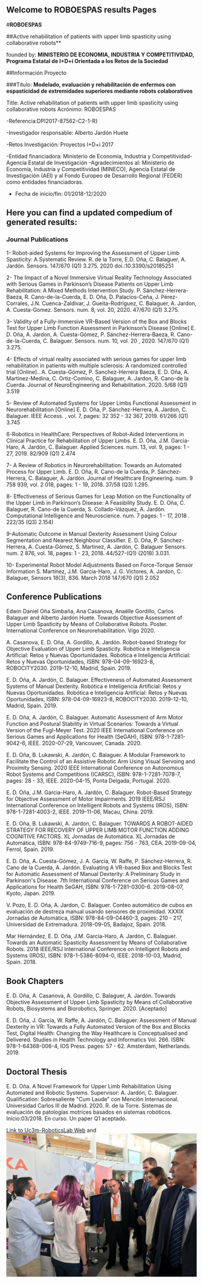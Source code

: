 ## Welcome to ROBOESPAS results Pages

#**ROBOESPAS**

##Active rehabilitation of patients with upper limb spasticity using collaborative robots**

founded by: **MINISTERIO DE ECONOMIA, INDUSTRIA Y COMPETITIVIDAD, Programa Estatal de I+D+i Orientada a los Retos de la Sociedad**

##Información Proyecto

###Título: **Modelado, evaluación y rehabilitación de enfermos con espasticidad de extremidades superiores mediante robots colaborativos**

Title: Active rehabilitation of patients with upper limb spasticity using collaborative robots
Acrónimo: ROBOESPAS

-Referencia:DPI2017-87562-C2-1-R}

-Investigador responsable: Alberto Jardón Huete

-Retos Investigación: Proyectos I+D+i 2017

-Entidad financiadora: Ministerio de Economía, Industria y Competitividad-Agencia Estatal de Investigación
-Agradecimientos al: Ministerio de Economía, Industria y Competitividad (MINECO), Agencia Estatal de Investigación (AEI) y al Fondo Europeo de Desarrollo Regional (FEDER) como entidades financiadoras.

- Fecha de inicio/fin: 01/2018-12/2020

## Here you can find a updated compedium of generated results:

### Journal Publications
1- Robot-aided Systems for Improving the Assessment of Upper Limb Spasticity: A Systematic Review. R. de la Torre, E.D. Oña, C. Balaguer, A. Jardón. Sensors. 147/670 (Q1) 3.275. 2020 doi.:10.3390/s20185251

2- The Impact of a Novel Immersive Virtual Reality Technology Associated with Serious Games in Parkinson’s Disease Patients on Upper Limb Rehabilitation: A Mixed Methods Intervention Study. P. Sánchez-Herrera-Baeza, R. Cano-de-la-Cuerda, E. D. Oña, D. Palacios-Ceña, J. Pérez-Corrales, J.N. Cuenca-Zaldivar, J. Gueita-Rodriguez, C. Balaguer, A. Jardon, A. Cuesta-Gomez. Sensors. num. 8, vol. 20, 2020. 47/670 (Q1) 3.275.

3- Validity of a Fully-Immersive VR-Based Version of the Box and Blocks Test for Upper Limb Function Assessment in Parkinson’s Disease [Online] E. D. Oña, A. Jardon, A. Cuesta-Gómez, P. Sánchez-Herrera-Baeza, R. Cano-de-la-Cuerda, C. Balaguer. Sensors. num. 10, vol. 20 , 2020. 147/670 (Q1) 3.275.

4- Effects of virtual reality associated with serious games for upper limb rehabilitation in patients with multiple sclerosis: A randomized controlled trial [Online].. A. Cuesta-Gómez, P. Sanchez-Herrera Baeza, E. D. Oña, A. Martinez-Medina, C. Ortiz-Comino, C. Balaguer, A. Jardon, R. Cano-de la Cuerda. Journal of NeuroEngineering and Rehabilitation. 2020. 5/68 (Q1) 3.519

5- Review of Automated Systems for Upper Limbs Functional Assessment in Neurorehabilitation [Online] E. D. Oña, P. Sánchez-Herrera, A. Jardon, C. Balaguer. IEEE Access. , vol. 7, pages: 32 352 - 32 367, 2019. 61/266 (Q1) 3.745 

6-Robotics in HealthCare: Perspectives of Robot-Aided Interventions in Clinical Practice for Rehabilitation of Upper Limbs. E. D. Oña, J.M. Garcia-Haro, A. Jardón, C. Balaguer. Applied Sciences. num. 13, vol. 9, pages: 1 - 27, 2019. 82/909 (Q1) 2.474

7- A Review of Robotics in Neurorehabilitation: Towards an Automated Process for Upper Limb. E. D. Oña, R. Cano-de la Cuerda, P. Sánchez-Herrera, C. Balaguer, A. Jardón. Journal of Healthcare Engineering. num. 9 758 939, vol. 2 018, pages: 1 - 19, 2018. 37/58 (Q3) 1.295.

8- Effectiveness of Serious Games for Leap Motion on the Functionality of the Upper Limb in Parkinson’s Disease: A Feasibility Study. E. D. Oña, C. Balaguer, R. Cano-de la Cuerda, S. Collado-Vázquez, A. Jardón. Computational Intelligence and Neuroscience. num. 7 pages: 1 - 17, 2018 . 222/35 (Q3) 2.154)

9-Automatic Outcome in Manual Dexterity Assessment Using Colour Segmentation and Nearest Neighbour Classifier. E. D. Oña, P. Sánchez-Herrera, A. Cuesta-Gómez, S. Martinez, A. Jardón, C. Balaguer Sensors. num. 2 876, vol. 18, pages: 1 - 23, 2018.  44/527-(Q1) (2018) 3.031.

10- Experimental Robot Model Adjustments Based on Force-Torque Sensor Information S. Martínez, J.M. Garcia-Haro, J. G.  Victores, A. Jardon, C. Balaguer, Sensors 18(3), 836. March 2018 147/670 (Q1) 2.052


## Conference Publications
Edwin Daniel Oña Simbaña, Ana Casanova, Anaëlle Gordillo, Carlos Balaguer and Alberto Jardón Huete. Towards Objective Assessment of Upper Limb Spasticity by Means of Collaborative Robots. Poster. International Conference on Neurorehabilitation. Vigo 2020.

A. Casanova, E. D. Oña, A. Gordillo, A. Jardón. Robot-based Strategy for Objective Evaluation of Upper Limb Spasticity. Robótica e Inteligencia Artificial: Retos y Nuevas Oportunidades. Robótica e Inteligencia Artificial: Retos y Nuevas Oportunidades, ISBN: 978-04-09-16923-8, ROBOCITY2030. 2019-12-10, Madrid, Spain. 2019.

E. D. Oña, A. Jardón, C. Balaguer. Effectiveness of Automated Assessment Systems of Manual Dexterity. Robótica e Inteligencia Artificial: Retos y Nuevas Oportunidades. Robótica e Inteligencia Artificial: Retos y Nuevas Oportunidades, ISBN: 978-04-09-16923-8, ROBOCITY2030. 2019-12-10, Madrid, Spain. 2019.

E. D. Oña, A. Jardón, C. Balaguer. Automatic Assessment of Arm Motor Function and Postural Stability in Virtual Scenarios: Towards a Virtual Version of the Fugl-Meyer Test. 2020 IEEE International Conference on Serious Games and Applications for Health (SeGAH), ISBN: 978-1-7281-9042-6, IEEE. 2020-07-29, Vancouver, Canada. 2020.

E. D. Oña, B. Lukawski, A. Jardón, C. Balaguer. A Modular Framework to Facilitate the Control of an Assistive Robotic Arm Using Visual Servoing and Proximity Sensing. 2020 IEEE International Conference on Autonomous Robot Systems and Competitions (ICARSC), ISBN: 978-1-7281-7078-7, pages: 28 - 33, IEEE. 2020-04-15, Ponta Delgada, Portugal. 2020.

E. D. Oña, J.M. Garcia-Haro, A. Jardón, C. Balaguer. Robot-Based Strategy for Objective Assessment of Motor Impairments. 2019 IEEE/RSJ International Conference on Intelligent Robots and Systems (IROS), ISBN: 978-1-7281-4003-2, IEEE. 2019-11-06, Macau, China. 2019.

E. D. Oña, B. Lukawski, A. Jardon, C. Balaguer. TOWARDS A ROBOT-AIDED STRATEGY FOR RECOVERY OF UPPER LIMB MOTOR FUNCTION ADDING COGNITIVE FACTORS. XL Jornadas de Automática. XL Jornadas de Automática, ISBN: 978-84-9749-716-9, pages: 756 - 763, CEA. 2019-09-04, Ferrol, Spain. 2019.

E. D. Oña, A. Cuesta-Gómez, J. A. Garcia, W. Raffe, P. Sánchez-Herrera, R. Cano de la Cuerda, A. Jardón. Evaluating A VR-based Box and Blocks Test for Automatic Assessment of Manual Dexterity: A Preliminary Study in Parkinson's Disease. 7th International Conference on Serious Games and Applications for Health SeGAH, ISBN: 978-1-7281-0300-6. 2019-08-07, Kyoto, Japan. 2019.

V. Pozo, E. D. Oña, A. Jardon, C. Balaguer. Conteo automático de cubos en evaluación de destreza manual usando sensores de proximidad. XXXIX Jornadas de Automática, ISBN: 978-84-09-04460-3, pages: 210 - 217, Universidad de Extremadura. 2018-09-05, Badajoz, Spain. 2018.

Mar Hernández, E. D. Oña, J.M. García-Haro, A. Jardón, C. Balaguer. Towards an Automatic Spasticity Assessment by Means of Collaborative Robots. 2018 IEEE/RSJ International Conference on Intelligent Robots and Systems (IROS), ISBN: 978-1-5386-8094-0, IEEE. 2018-10-03, Madrid, Spain. 2018.

## Book Chapters

E. D. Oña, A. Casanova, A. Gordillo, C. Balaguer, A. Jardón. Towards Objective Assessment of Upper Limb Spasticity by Means of Collaborative Robots, Biosystems and Biorobotics, Springer. 2020. [Aceptado]

E. D. Oña, J. García, W. Raffe, A. Jardón, C. Balaguer. Assessment of Manual Dexterity in VR: Towards a Fully Automated Version of the Box and Blocks Test, Digital Health: Changing the Way Healthcare is Conceptualised and Delivered. Studies in Health Technology and Informatics Vol. 266. ISBN: 978-1-64368-006-4, IOS Press. pages: 57 - 62. Amsterdam, Netherlands. 2019.

## Doctoral Thesis
E. D. Oña. A Novel Framework for Upper Limb Rehabilitation Using Automated and Robotic Systems. Supervisor: A. Jardón, C. Balaguer. Qualification: Sobresaliente "Cum Laude" con Mención Internacional. Universidad Carlos III de Madrid. 2020.
R. de la Torre. Sistemas de evaluación de patologías motrices basados en sistemas robóticos. Inicio:03/2018. En curso. Un paper Q1 aceptado.


[Link to Uc3m-RoboticsLab Web](http://roboticslab.uc3m.es/roboticslab/project/roboespas) and ![Image](https://github.com/ajardon/roboespas/blob/master/IMG-20181002-WA0021.jpg)


